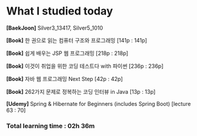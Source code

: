 <h1>What I studied today</h1>

<strong>[BaekJoon]</strong> Silver3_13417, Silver5_1010

<strong>[Book]</strong> 한 권으로 읽는 컴퓨터 구조와 프로그래밍 [141p : 141p]

<strong>[Book]</strong> 쉽게 배우는 JSP 웹 프로그래밍 [218p : 218p]

<strong>[Book]</strong> 이것이 취업을 위한 코딩 테스트다 with 파이썬 [236p : 236p]

<strong>[Book]</strong> 자바 웹 프로그래밍 Next Step [42p : 42p]

<strong>[Book]</strong> 262가지 문제로 정복하는 코딩 인터뷰 in Java [13p : 13p]

<strong>[Udemy]</strong> Spring & Hibernate for Beginners (includes Spring Boot) [lecture 63 : 70]

<h3>Total learning time : 02h 36m</h3>  